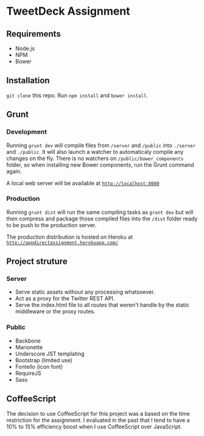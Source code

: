 # TweetDeck Assignment

## Requirements
- Node.js
- NPM
- Bower

## Installation
`git clone` this repo. Run `npm install` and `bower install`.

## Grunt

### Development
Running `grunt dev` will compile files from `/server` and `/public` into `./server` and `./public`. It will also launch a watcher to automaticaly compile any changes on the fly. There is no watchers on `/public/bower_components` folder, so when installing new Bower components, run the Grunt command again.

A local web server will be available at [`http://localhost:8080`](http://localhost:8080)

### Production
Running `grunt dist` will run the same compiling tasks as `grunt dev` but will then compress and package those compiled files into the `/dist` folder ready to be push to the production server.

The production distribution is hosted on Heroku at [`http://appdirectassignment.herokuapp.com/`](http://appdirectassignment.herokuapp.com/)


## Project struture

### Server
- Serve static assets without any processing whatsoever.
- Act as a proxy for the Twitter REST API.
- Serve the index.html file to all routes that weren't handle by the static middleware or the proxy routes.

### Public
- Backbone
- Marionette
- Underscore JST templating
- Bootstrap (limited use)
- Fontello (icon font)
- RequireJS
- Sass

## CoffeeScript
The decision to use CoffeeScript for this project was a based on the time restriction for the assignment. I evaluated in the past that I tend to have a 10% to 15% efficiency boost when I use CoffeeScript over JavaScript.